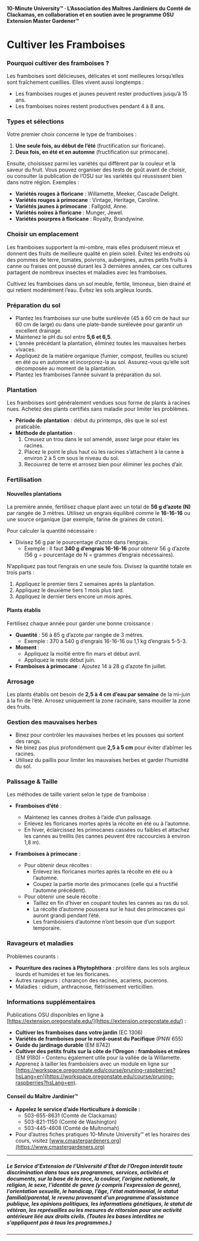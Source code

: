 #### 10-Minute University™ · L’Association des Maîtres Jardiniers du Comté de Clackamas, en collaboration et en soutien avec le programme OSU Extension Master Gardener™

# Cultiver les Framboises

### Pourquoi cultiver des framboises ?
Les framboises sont délicieuses, délicates et sont meilleures lorsqu’elles sont fraîchement cueillies. Elles vivent aussi longtemps :
- Les framboises rouges et jaunes peuvent rester productives jusqu’à 15 ans.
- Les framboises noires restent productives pendant 4 à 8 ans.

### Types et sélections
Votre premier choix concerne le type de framboises :
1. **Une seule fois, au début de l’été** (fructification sur floricane).
2. **Deux fois, en été et en automne** (fructification sur primocane).

Ensuite, choisissez parmi les variétés qui diffèrent par la couleur et la saveur du fruit. Vous pouvez organiser des tests de goût avant de choisir, ou consulter la publication de l’OSU sur les variétés qui réussissent bien dans notre région. Exemples :
- **Variétés rouges à floricane** : Willamette, Meeker, Cascade Delight.
- **Variétés rouges à primocane** : Vintage, Heritage, Caroline.
- **Variétés jaunes à primocane** : Fallgold, Anne.
- **Variétés noires à floricane** : Munger, Jewel.
- **Variétés pourpres à floricane** : Royalty, Brandywine.

### Choisir un emplacement
Les framboises supportent la mi-ombre, mais elles produisent mieux et donnent des fruits de meilleure qualité en plein soleil. Évitez les endroits où des pommes de terre, tomates, poivrons, aubergines, autres petits fruits à canne ou fraises ont poussé durant les 3 dernières années, car ces cultures partagent de nombreux insectes et maladies avec les framboises.

Cultivez les framboises dans un sol meuble, fertile, limoneux, bien drainé et qui retient modérément l’eau. Évitez les sols argileux lourds.

### Préparation du sol
- Plantez les framboises sur une butte surélevée (45 à 60 cm de haut sur 60 cm de large) ou dans une plate-bande surélevée pour garantir un excellent drainage.
- Maintenez le pH du sol entre **5,6 et 6,5**.
- L’année précédant la plantation, éliminez toutes les mauvaises herbes vivaces.
- Appliquez de la matière organique (fumier, compost, feuilles ou sciure) en été ou en automne et incorporez-la au sol. Assurez-vous qu’elle soit décomposée au moment de la plantation.
- Plantez les framboises l’année suivant la préparation du sol.

### Plantation
Les framboises sont généralement vendues sous forme de plants à racines nues. Achetez des plants certifiés sans maladie pour limiter les problèmes.

- **Période de plantation** : début du printemps, dès que le sol est praticable.
- **Méthode de plantation** :
  1. Creusez un trou dans le sol amendé, assez large pour étaler les racines.
  2. Placez le point le plus haut où les racines s’attachent à la canne à environ 2 à 5 cm sous le niveau du sol.
  3. Recouvrez de terre et arrosez bien pour éliminer les poches d’air.

### Fertilisation

#### Nouvelles plantations
La première année, fertilisez chaque plant avec un total de **56 g d’azote (N)** par rangée de 3 mètres. Utilisez un engrais équilibré comme le **16-16-16** ou une source organique (par exemple, farine de graines de coton).

Pour calculer la quantité nécessaire :
- Divisez 56 g par le pourcentage d’azote dans l’engrais.
  - Exemple : Il faut **340 g d’engrais 16-16-16** pour obtenir 56 g d’azote (56 g ÷ pourcentage de N = grammes d’engrais nécessaires).

N’appliquez pas tout l’engrais en une seule fois. Divisez la quantité totale en trois parts :
1. Appliquez le premier tiers 2 semaines après la plantation.
2. Appliquez le deuxième tiers 1 mois plus tard.
3. Appliquez le dernier tiers encore un mois après.

#### Plants établis
Fertilisez chaque année pour garder une bonne croissance :
- **Quantité** : 56 à 85 g d’azote par rangée de 3 mètres.
  - Exemple : 370 à 540 g d’engrais 16-16-16 ou 1,1 kg d’engrais 5-5-3.
- **Moment** :
  - Appliquez la moitié entre fin mars et début avril.
  - Appliquez le reste début juin.
- **Framboises à primocane** : Ajoutez 14 à 28 g d’azote fin juillet.

### Arrosage
Les plants établis ont besoin de **2,5 à 4 cm d’eau par semaine** de la mi-juin à la fin de l’été. Arrosez uniquement la zone racinaire, sans mouiller la zone des fruits.

### Gestion des mauvaises herbes
- Binez pour contrôler les mauvaises herbes et les pousses qui sortent des rangs.
- Ne binez pas plus profondément que **2,5 à 5 cm** pour éviter d’abîmer les racines.
- Utilisez du paillis pour limiter les mauvaises herbes et garder l’humidité du sol.

### Palissage & Taille
Les méthodes de taille varient selon le type de framboise :

- **Framboises d’été** :
  - Maintenez les cannes droites à l’aide d’un palissage.
  - Enlevez les floricanes mortes après la récolte en été ou à l’automne.
  - En hiver, éclaircissez les primocanes cassées ou faibles et attachez les cannes au treillis (les cannes peuvent être raccourcies à environ 1,8 m).

- **Framboises à primocane** :
  - Pour obtenir deux récoltes :
    - Enlevez les floricanes mortes après la récolte en été ou à l’automne.
    - Coupez la partie morte des primocanes (celle qui a fructifié l’automne précédent).
  - Pour obtenir une seule récolte :
    - Taillez en fin d’hiver en coupant toutes les cannes au ras du sol.
    - La récolte d’automne poussera sur le haut des primocanes qui auront grandi pendant l’été.
    - Les framboisiers d’automne n’ont besoin que d’un support temporaire.

### Ravageurs et maladies
Problèmes courants :
- **Pourriture des racines à Phytophthora** : prolifère dans les sols argileux lourds et humides et tue les floricanes.
- Autres ravageurs : charançon des racines, acariens, pucerons.
- Maladies : oïdium, anthracnose, flétrissement verticillien.

### Informations supplémentaires
Publications OSU disponibles en ligne à [https://extension.oregonstate.edu/](https://extension.oregonstate.edu/) :
- **Cultiver les framboises dans votre jardin** (EC 1306)
- **Variétés de framboises pour le nord-ouest du Pacifique** (PNW 655)
- **Guide du jardinage durable** (EM 8742)
- **Cultiver des petits fruits sur la côte de l’Oregon : framboises et mûres** (EM 9180) – Contenu également utile pour la vallée de la Willamette.
- Apprenez à tailler les framboisiers avec un module en ligne sur [https://workspace.oregonstate.edu/course/pruning-raspberries?hsLang=en](https://workspace.oregonstate.edu/course/pruning-raspberries?hsLang=en).

#### Conseil du Maître Jardinier™
- **Appelez le service d’aide Horticulture à domicile :**
  - 503-655-8631 (Comté de Clackamas)
  - 503-821-1150 (Comté de Washington)
  - 503-445-4608 (Comté de Multnomah)
- Pour d’autres fiches pratiques 10-Minute University™ et les horaires des cours, visitez [www.cmastergardeners.org](https://www.cmastergardeners.org)

---

##### Le Service d’Extension de l’Université d’État de l’Oregon interdit toute discrimination dans tous ses programmes, services, activités et documents, sur la base de la race, la couleur, l’origine nationale, la religion, le sexe, l’identité de genre (y compris l’expression de genre), l’orientation sexuelle, le handicap, l’âge, l’état matrimonial, le statut familial/parental, le revenu provenant d’un programme d’assistance publique, les opinions politiques, les informations génétiques, le statut de vétéran, les représailles ou les mesures de rétorsion pour une activité antérieure liée aux droits civils. (Toutes les bases interdites ne s’appliquent pas à tous les programmes.)
---